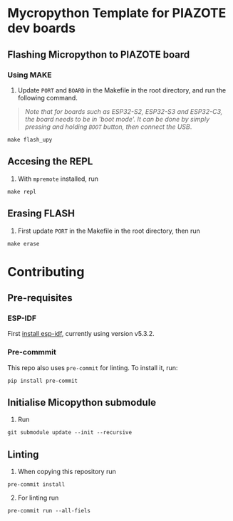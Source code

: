 # Mycropython Template for PIAZOTE dev boards

## Flashing Micropython to PIAZOTE board
### Using MAKE
1. Update `PORT` and `BOARD` in the Makefile in the root directory, and run the following command.
><i>Note that for boards such as ESP32-S2, ESP32-S3 and ESP32-C3, the board needs to be in 'boot mode'.
>It can be done by simply pressing and holding `BOOT` button, then connect the USB</i>.
```
make flash_upy
```

## Accesing the REPL
1. With `mpremote` installed, run
```
make repl
```

## Erasing FLASH
1. First update `PORT` in the Makefile in the root directory, then run
```
make erase
```


# Contributing
## Pre-requisites
### ESP-IDF
First [install esp-idf](https://docs.espressif.com/projects/esp-idf/en/v5.3.2/esp32/get-started/index.html), currently using version v5.3.2.

### Pre-commmit
This repo also uses `pre-commit` for linting. To install it, run:
```
pip install pre-commit
```

## Initialise Micopython submodule
1. Run
```
git submodule update --init --recursive
```

## Linting
1. When copying this repository run
```
pre-commit install
```
2. For linting run
```
pre-commit run --all-fiels
```
